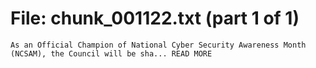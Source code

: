 ﻿# File: chunk_001122.txt (part 1 of 1)
```
As an Official Champion of National Cyber Security Awareness Month (NCSAM), the Council will be sha... READ MORE
```

